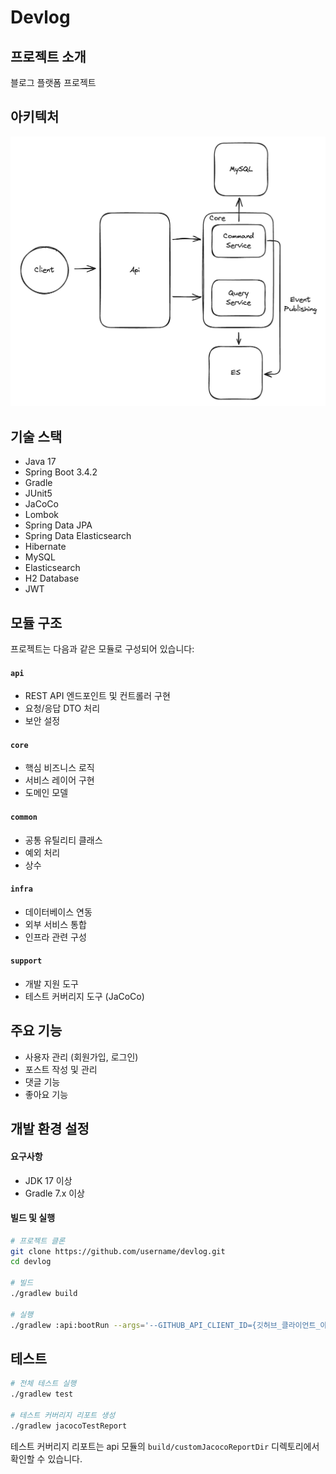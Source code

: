 # Devlog

## 프로젝트 소개

블로그 플랫폼 프로젝트

## 아키텍처

![CQRS_EVENT.png](CQRS_EVENT.png)

## 기술 스택

- Java 17
- Spring Boot 3.4.2
- Gradle
- JUnit5
- JaCoCo
- Lombok
- Spring Data JPA
- Spring Data Elasticsearch
- Hibernate
- MySQL
- Elasticsearch
- H2 Database
- JWT

## 모듈 구조

프로젝트는 다음과 같은 모듈로 구성되어 있습니다:

#### `api`

- REST API 엔드포인트 및 컨트롤러 구현
- 요청/응답 DTO 처리
- 보안 설정

#### `core`

- 핵심 비즈니스 로직
- 서비스 레이어 구현
- 도메인 모델

#### `common`

- 공통 유틸리티 클래스
- 예외 처리
- 상수

#### `infra`

- 데이터베이스 연동
- 외부 서비스 통합
- 인프라 관련 구성

#### `support`

- 개발 지원 도구
- 테스트 커버리지 도구 (JaCoCo)

## 주요 기능

- 사용자 관리 (회원가입, 로그인)
- 포스트 작성 및 관리
- 댓글 기능
- 좋아요 기능

## 개발 환경 설정

#### 요구사항

- JDK 17 이상
- Gradle 7.x 이상

#### 빌드 및 실행

```bash
# 프로젝트 클론
git clone https://github.com/username/devlog.git
cd devlog

# 빌드
./gradlew build

# 실행
./gradlew :api:bootRun --args='--GITHUB_API_CLIENT_ID={깃허브_클라이언트_아이디} --MYSQL_PASSWORD={MySQL_패스워드} --MYSQL_USERNAME={MySQL_유저네임} --GITHUB_API_CLIENT_SECRET={깃허브_클라이언트_시크릿}'
```

## 테스트

```bash
# 전체 테스트 실행
./gradlew test

# 테스트 커버리지 리포트 생성
./gradlew jacocoTestReport
```

테스트 커버리지 리포트는 api 모듈의 `build/customJacocoReportDir` 디렉토리에서 확인할 수 있습니다.
